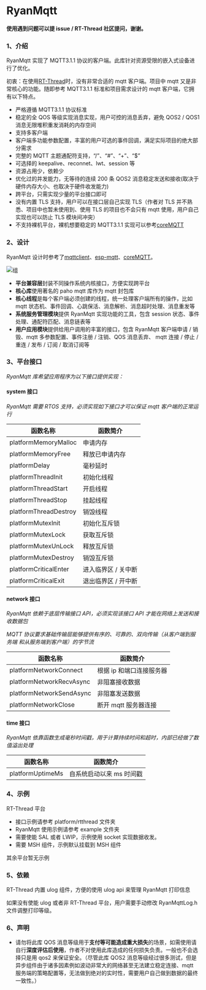 # RyanMqtt

**使用遇到问题可以提 issue / RT-Thread 社区提问，谢谢。**

### 1、介绍

RyanMqtt 实现了 MQTT3.1.1 协议的客户端。此库针对资源受限的嵌入式设备进行了优化。

初衷：在使用[RT-Thread](https://github.com/RT-Thread/rt-thread)时，没有非常合适的 mqtt 客户端。项目中 mqtt 又是非常核心的功能。随即参考 MQTT3.1.1 标准和项目需求设计的 mqtt 客户端，它拥有以下特点。

- 严格遵循 MQTT3.1.1 协议标准
- 稳定的全 QOS 等级实现消息实现，用户可控的消息丢弃，避免 QOS2 / QOS1 消息无限堆积重发消耗的内存空间
- 支持多客户端
- 客户端多功能参数配置，丰富的用户可选的事件回调，满足实际项目的绝大部分需求
- 完整的 MQTT 主题通配符支持，“/”、“#”、“+”、“$”
- 可选择的 keepalive、reconnet、lwt、session 等
- 资源占用少，依赖少
- 优化过的并发能力，无等待的连续 200 条 QOS2 消息稳定发送和接收(取决于硬件内存大小、也取决于硬件收发能力)
- 跨平台，只需实现少量的平台接口即可
- 没有内置 TLS 支持，用户可以在接口层自己实现 TLS（作者对 TLS 并不熟悉、项目中也暂未使用到、使用 TLS 的项目也不会只有 mqtt 使用，用户自己实现也可以防止 TLS 模块间冲突）
- 不支持裸机平台，裸机想要稳定的 MQTT3.1.1 实现可以参考[coreMQTT](https://github.com/FreeRTOS/coreMQTT)

### 2、设计

RyanMqtt 设计时参考了[mqttclient](https://github.com/jiejieTop/mqttclient)、[esp-mqtt](https://github.com/espressif/esp-mqtt)、[coreMQTT](https://github.com/FreeRTOS/coreMQTT)。

![组](docs/assert/README.assert/%E7%BB%84.png)

- **平台兼容层**封装不同操作系统内核接口，方便实现跨平台
- **核心库**使用著名的 paho mqtt 库作为 mqtt 封包库
- **核心线程**是每个客户端必须创建的线程，统一处理客户端所有的操作，比如 mqtt 状态机、事件回调、心跳保活、消息解析、消息超时处理、消息重发等
- **系统服务管理模块**提供 RyanMqtt 实现功能的工具，包含 session 状态、事件处理、通配符匹配、消息链表等
- **用户应用模块**提供给用户调用的丰富的接口，包含 RyanMqtt 客户端申请 / 销毁、mqtt 多参数配置、事件注册 / 注销、QOS 消息丢弃、 mqtt 连接 / 停止 / 重连 / 发布 / 订阅 / 取消订阅等

### 3、平台接口

_RyanMqtt 库希望应用程序为以下接口提供实现：_

#### system 接口

_RyanMqtt 需要 RTOS 支持，必须实现如下接口才可以保证 mqtt 客户端的正常运行_

| 函数名称              | 函数简介            |
| --------------------- | ------------------- |
| platformMemoryMalloc  | 申请内存            |
| platformMemoryFree    | 释放已申请内存      |
| platformDelay         | 毫秒延时            |
| platformThreadInit    | 初始化线程          |
| platformThreadStart   | 开启线程            |
| platformThreadStop    | 挂起线程            |
| platformThreadDestroy | 销毁线程            |
| platformMutexInit     | 初始化互斥锁        |
| platformMutexLock     | 获取互斥锁          |
| platformMutexUnLock   | 释放互斥锁          |
| platformMutexDestroy  | 销毁互斥锁          |
| platformCriticalEnter | 进入临界区 / 关中断 |
| platformCriticalExit  | 退出临界区 / 开中断 |

#### network 接口

_RyanMqtt 依赖于底层传输接口 API，必须实现该接口 API 才能在网络上发送和接收数据包_

_MQTT 协议要求基础传输层能够提供有序的、可靠的、双向传输（从客户端到服务端 和从服务端到客户端）的字节流_

| 函数名称                 | 函数简介                 |
| ------------------------ | ------------------------ |
| platformNetworkConnect   | 根据 ip 和端口连接服务器 |
| platformNetworkRecvAsync | 非阻塞接收数据           |
| platformNetworkSendAsync | 非阻塞发送数据           |
| platformNetworkClose     | 断开 mqtt 服务器连接     |

#### time 接口

_RyanMqtt 依靠函数生成毫秒时间戳，用于计算持续时间和超时，内部已经做了数值溢出处理_

| 函数名称         | 函数简介                 |
| ---------------- | ------------------------ |
| platformUptimeMs | 自系统启动以来 ms 时间戳 |

### 4、示例

RT-Thread 平台

- 接口示例请参考 platform/rtthread 文件夹
- RyanMqtt 使用示例请参考 example 文件夹
- 需要使能 SAL 或者 LWIP，示例使用 socket 实现数据收发。
- 需要 MSH 组件，示例默认挂载到 MSH 组件

其余平台暂无示例

### 5、依赖

RT-Thread 内置 ulog 组件，方便的使用 ulog api 来管理 RyanMqtt 打印信息

如果没有使能 ulog 或者非 RT-Thread 平台，用户需要手动修改 RyanMqttLog.h 文件调整打印等级。

### 6、声明

- 请勿将此库 QOS 消息等级用于**支付等可能造成重大损失**的场景，如需使用请自行**深度评估后使用**，作者不对使用此库造成的任何损失负责。一般也不会选择只是用 qos2 来保证安全。（尽管此库 QOS2 消息等级经过很多测试，但是异步组件由于诸多因素例如波动非常大的网络甚至无法建立稳定连接、mqtt 服务端的策略配置等，无法做到绝对的实时性，需要用户自己做到数据的最终一致性。）
